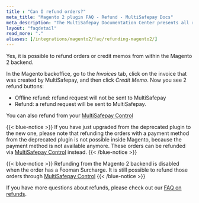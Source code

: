 ```yaml
---
title : "Can I refund orders?"
meta_title: "Magento 2 plugin FAQ - Refund - MultiSafepay Docs"
meta_description: "The MultiSafepay Documentation Center presents all relevant information about our Plugins and API. You can also find support pages for payment methods, tools and general questions as well as the contact details of our Support and Integration Teams."
layout: "faqdetail"
read_more: "."
aliases: [/integrations/magento2/faq/refunding-magento2/]
---
```

Yes, it is possible to refund orders or credit memos from within the Magento 2 backend.  

In the Magento backoffice, go to the _Invoices_ tab, click on the invoice that was created by MultiSafepay, and then click _Credit Memo_. Now you see 2 refund buttons:
* Offline refund: refund request will not be sent to MultiSafepay
* Refund: a refund request will be sent to MultiSafepay.

You can also refund from your [MultiSafepay Control](https://merchant.multisafepay.com)

{{< blue-notice >}}
If you have just upgraded from the deprecated plugin to the new one, please note that refunding the orders with a payment method from the deprecated plugin is not possible inside Magento, because the payment method is not available anymore. These orders can be refunded via [MultiSafepay Control](https://merchant.multisafepay.com) instead.
{{< /blue-notice >}}

{{< blue-notice >}}
Refunding from the Magento 2 backend is disabled when the order has a Fooman Surcharge. It is still possible to refund those orders through [MultiSafepay Control](https://merchant.multisafepay.com)
{{< /blue-notice >}}

If you have more questions about refunds, please check out our [FAQ on refunds](/faq/refunds).
